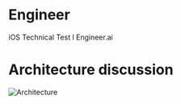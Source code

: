 # Engineer
iOS Technical Test l Engineer.ai

# Architecture discussion

![Architecture](https://preview.ibb.co/cDX2Uq/Architectre.jpg)
